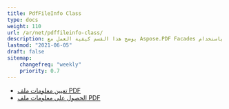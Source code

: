 ```yaml
---
title: PdfFileInfo Class
type: docs
weight: 110
url: /ar/net/pdffileinfo-class/
description: يوضح هذا القسم كيفية العمل مع Aspose.PDF Facades باستخدام PdfFileInfo Class.
lastmod: "2021-06-05"
draft: false
sitemap:
    changefreq: "weekly"
    priority: 0.7
---
```


- [تعيين معلومات ملف PDF](/pdf/ar/net/set-pdf-file-information/)
- [الحصول على معلومات ملف PDF](/pdf/ar/net/get-pdf-file-information/)